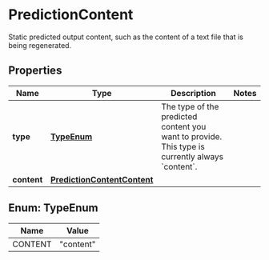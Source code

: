 

# PredictionContent

Static predicted output content, such as the content of a text file that is being regenerated. 

## Properties

| Name | Type | Description | Notes |
|------------ | ------------- | ------------- | -------------|
|**type** | [**TypeEnum**](#TypeEnum) | The type of the predicted content you want to provide. This type is currently always &#x60;content&#x60;.  |  |
|**content** | [**PredictionContentContent**](PredictionContentContent.md) |  |  |



## Enum: TypeEnum

| Name | Value |
|---- | -----|
| CONTENT | &quot;content&quot; |



